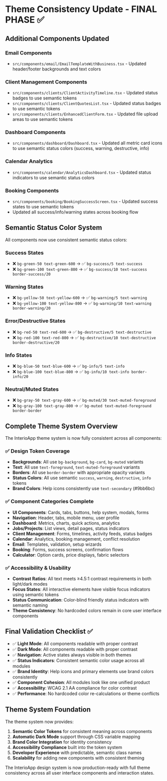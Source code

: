 # Theme Consistency Update - FINAL PHASE ✅

## Additional Components Updated

### Email Components
- `src/components/email/EmailTemplateWithBusiness.tsx` - Updated header/footer backgrounds and text colors

### Client Management Components  
- `src/components/clients/ClientActivityTimeline.tsx` - Updated status badges to use semantic tokens
- `src/components/clients/ClientQuotesList.tsx` - Updated status badges to use semantic tokens
- `src/components/clients/EnhancedClientForm.tsx` - Updated file upload areas to use semantic tokens

### Dashboard Components
- `src/components/dashboard/Dashboard.tsx` - Updated all metric card icons to use semantic status colors (success, warning, destructive, info)

### Calendar Analytics
- `src/components/calendar/AnalyticsDashboard.tsx` - Updated status indicators to use semantic status colors

### Booking Components  
- `src/components/booking/BookingSuccessScreen.tsx` - Updated success states to use semantic tokens
- Updated all success/info/warning states across booking flow

## Semantic Status Color System

All components now use consistent semantic status colors:

### Success States
- ❌ `bg-green-50 text-green-600` → ✅ `bg-success/5 text-success` 
- ❌ `bg-green-100 text-green-800` → ✅ `bg-success/10 text-success border-success/20`

### Warning States  
- ❌ `bg-yellow-50 text-yellow-600` → ✅ `bg-warning/5 text-warning`
- ❌ `bg-yellow-100 text-yellow-800` → ✅ `bg-warning/10 text-warning border-warning/20`

### Error/Destructive States
- ❌ `bg-red-50 text-red-600` → ✅ `bg-destructive/5 text-destructive` 
- ❌ `bg-red-100 text-red-800` → ✅ `bg-destructive/10 text-destructive border-destructive/20`

### Info States
- ❌ `bg-blue-50 text-blue-600` → ✅ `bg-info/5 text-info`
- ❌ `bg-blue-100 text-blue-800` → ✅ `bg-info/10 text-info border-info/20`

### Neutral/Muted States
- ❌ `bg-gray-50 text-gray-600` → ✅ `bg-muted/30 text-muted-foreground`
- ❌ `bg-gray-100 text-gray-800` → ✅ `bg-muted text-muted-foreground border-border`

## Complete Theme System Overview

The InterioApp theme system is now fully consistent across all components:

### ✅ Design Token Coverage
- **Backgrounds**: All use `bg-background`, `bg-card`, `bg-muted` variants
- **Text**: All use `text-foreground`, `text-muted-foreground` variants  
- **Borders**: All use `border-border` with appropriate opacity variants
- **Status Colors**: All use semantic `success`, `warning`, `destructive`, `info` tokens
- **Brand Colors**: Help icons consistently use `text-secondary` (#9bb6bc)

### ✅ Component Categories Complete
- **UI Components**: Cards, tabs, buttons, help system, modals, forms
- **Navigation**: Header, tabs, mobile menu, user profile
- **Dashboard**: Metrics, charts, quick actions, analytics
- **Jobs/Projects**: List views, detail pages, status indicators
- **Client Management**: Forms, timelines, activity feeds, status badges
- **Calendar**: Analytics, booking management, conflict resolution
- **Email**: Templates, validation, setup wizards
- **Booking**: Forms, success screens, confirmation flows
- **Calculator**: Option cards, price displays, fabric selectors

### ✅ Accessibility & Usability
- **Contrast Ratios**: All text meets ≥4.5:1 contrast requirements in both light/dark modes
- **Focus States**: All interactive elements have visible focus indicators using semantic tokens
- **Status Communication**: Color-blind friendly status indicators with semantic naming
- **Theme Consistency**: No hardcoded colors remain in core user interface components

## Final Validation Checklist ✅

- ✅ **Light Mode**: All components readable with proper contrast
- ✅ **Dark Mode**: All components readable with proper contrast  
- ✅ **Navigation**: Active states always visible in both themes
- ✅ **Status Indicators**: Consistent semantic color usage across all modules
- ✅ **Brand Identity**: Help icons and primary elements use brand colors consistently
- ✅ **Component Cohesion**: All modules look like one unified product
- ✅ **Accessibility**: WCAG 2.1 AA compliance for color contrast
- ✅ **Performance**: No hardcoded color re-calculations or theme conflicts

## Theme System Foundation

The theme system now provides:

1. **Semantic Color Tokens** for consistent meaning across components
2. **Automatic Dark Mode** support through CSS variable mapping  
3. **Brand Color Integration** for identity consistency
4. **Accessibility Compliance** built into the token system
5. **Developer Experience** with predictable, semantic class names
6. **Scalability** for adding new components with consistent theming

The InterioApp design system is now production-ready with full theme consistency across all user interface components and interaction states.